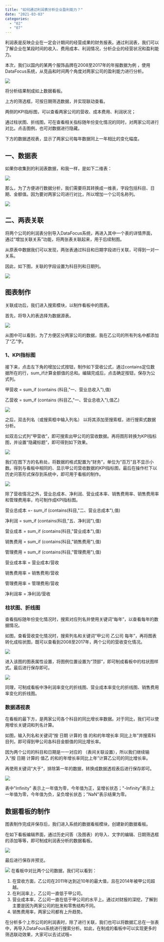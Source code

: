 ```yaml
---
title: "如何通过利润表分析企业盈利能力？"
date: "2021-03-03"
categories: 
  - "02"
  - "07"
---
```


利润表是反映企业在一定会计期间的经营成果的财务报表。通过利润表，我们可以了解企业在某段时间的收入、费用成本、利润情况，分析企业的经营状况和盈利能力。

本次，我们以国内的某两个服饰品牌在2008至2017年的年报数据为例 ，使用DataFocus系统，从竞品和时间两个角度对两家公司的盈利能力进行分析。

![](images/word-image-4.png)

将分析结果制成如上数据看板。

上方的筛选框，可按日期筛选数据，并实现联动查看。

两侧的KPI指标图，可以查看两家公司的营收、成本费用、利润状况；

通过柱状图、折线图，可在查看相关指标随年份变化情况的同时，对两家公司进行对比。点击图例，也可对数据进行隐藏。

下方的数据透视表，显示了两家公司每年数据同上一年相比的变化幅度。

## 一、数据表

如果你收集到的利润表数据，和我一样，是如下二维表：

![](images/word-image-6.png)

那么，为了方便进行数据分析，我们需要将其转换成一维表，字段包括科目、日期、金额值。因为要对两家公司进行对比，所以增加一个公司名称列。

![](images/word-image-7.png)

## 二、两表关联

将两个公司的利润表分别导入DataFocus系统，再进入其中一个表的详情界面，通过“增加关联关系”功能，将两张表关联起来，用于后续制图。

从原表中数据我们可以发现，两张表通过科目和日期字段进行关联，可得到一对一关系。

因此，如下图，关联的字段设置为科目列和日期列。

![](images/word-image-9.png)

## 图表制作

关联成功后，我们进入搜索模块，以制作看板中的图表。

首先，将导入的表选择为数据源表。

![](images/word-image-13.png)

从图中可以看到，为了方便区分两家公司的数据，我在乙公司的所有列名中都添加了“乙”字。

### 1、KPI指标图

接下来，点击左下角的增加公式按钮，制作如下营收公式，通过contains定位数据所在的行，sum\_if计算金额值的总和。编辑完成后，点击确定按钮，保存为公式列。

甲营收 = sum\_if (contains (科目,"一、营业总收入"),值)

乙营收 = sum\_if (contains (科目乙,"一、营业总收入"),值乙)

![](images/word-image-16.png)

之后，双击列名（或搜索框中输入列名） 以将其添加至搜索框，进行搜索式数据分析。

如双击公式列“甲营收”，即可搜索出甲公司的营收数据。再将图形转换为KPI指标图，并设置“隐藏标题”，即可得到如下效果。

![](images/word-image-19.png)

我们在图下方的名称处，将数据的格式配置为“财务”，单位为“百万”且不显示小数。得到与看板中相同的、显示甲公司营收数据的KPI指标图，最后在操作栏下以历史问答形式保存到系统中，即可用于看板的制作。

![](images/word-image-22.png)

除了营收情况之外，营业总成本、净利润、营业成本率、销售费用率、销售费用率和管理费用率，均可制作成KPI指标图。

营业总成本 =- sum\_if (contains(科目,"二、营业总成本"),值)

净利润 = sum\_if (contains(科目,"五、净利润"),值)

营业成本 = sum\_if (contains(科目,"营业成本"),值)

销售费用 = sum\_if (contains(科目,"销售费用"),值)

管理费用 = sum\_if (contains(科目,"管理费用"),值)

营业成本率 = 营业成本/营收

销售费用率 = 销售费用/营收

管理费用率 = 管理费用/营收

净利润率 = 净利润/营收

### 柱状图、折线图

查看指标随年份变化情况时，搜索对应列名并使用关键词“每年”，以查看每年的数据情况。

如图，查看营收变化情况时，搜索列名和关键词“甲公司 乙公司 每年”，再将图表转化成柱状图，既可以查看到2008至2017年，两个公司的营收变化情况。

![](images/word-image-26.png)

进入该图的图表属性设置，将图例位置设置为“顶部”，即可制成看板中的柱状图样式。最后进行保存即可。

![](images/word-image-28.png)

同理，可制成看板中净利润率变化的折线图、营业成本率变化的折线图、销售费用率变化的折线图。

### 数据透视表

在看板的最下方，是两家公司各个科目的同比增长率数据。对于同比，我们可以使用增长关键词和列名计算。

如图，输入列名和关键词“按 日期 计算的 值 的和的年增长率 同比上年”并搜索科目列，即可得到甲公司各科目金额值的同比增长率。

因为两个公司的科目和日期是一一对应的 （表间关联设置），所以我们继续输入“按 日期 计算的 值乙 的和的年增长率同比上年”计算乙公司的同比增长率。

再使用关键词“大于”，排除第一年的数据，转换成数据透视表后进行保存即可。

![](images/word-image-31.png)

表中"Infinity" 表示上一年值为零，今年值为正，呈增长状态；"-Infinity"表示上一年值为零，今年值为负，呈负增长状态；"NaN"表示结果为零。

## 数据看板的制作

图表制作完成并保存后，我们进入系统的数据看板模块，创建新的数据看板。

在如下看板编辑界面，通过历史问答（及图表）的导入、文字的编辑、日期筛选框的添加等等，即可制成利润表分析的数据看板。

![](images/word-image-32.png)

最后进行保存并预览。

![](images/word-image-33.png) 在看板中对比两个公司数据，我们可以看到：

1. 在营收方面，乙公司在2011年达到近10年的最大值，且在2014年被甲公司超越。
2. 在利润率上，乙公司一直低于甲公司。
3. 营业成本率，乙公司一直在低于甲公司的水平上。通过对财报的深挖，了解到主要是因为两家公司的批发和零售结构不同。
4. 销售费用率，两家公司都有上升趋势。

在分析多个上市公司的利润表时，除了进行关联，我们也可以将数据汇总在一张表中，再导入DataFous系统进行搜索分析。如此，在制成的看板中可以实现更多的筛选联动效果，大家可以去试试哦~
